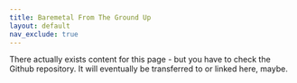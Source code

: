 ```yaml
---
title: Baremetal From The Ground Up
layout: default
nav_exclude: true
---
```


There actually exists content for this page - but you have to check the Github repository. 
It will eventually be transferred to or linked here, maybe.
